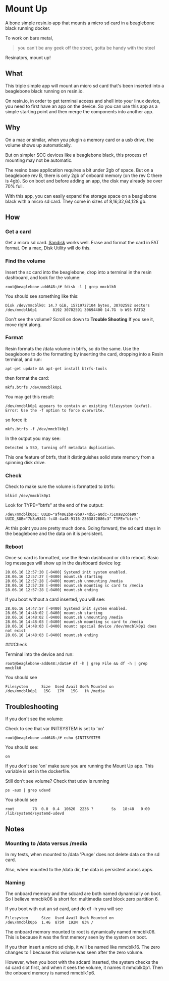 # Mount Up

A bone simple resin.io app that mounts a micro sd card in a beaglebone black running docker.

To work on bare metal,

>you can't be any geek off the street, gotta be handy with the steel

Resinators, mount up!

## What

This triple simple app will mount an micro sd card that's been inserted into a beaglebone black running on resin.io.  

On resin.io, in order to get terminal access and shell into your linux device, you need to first have an app on the device.  So you can use this app as a simple starting point and then merge the components into another app.   


## Why

On a mac or similar, when you plugin a memory card or a usb drive, the volume shows up automatically.

But on simpler SOC devices like a beaglebone black, this process of mounting may not be automatic.

The resino base application requires a bit under 2gb of space.  But on a beaglebone rev B, there is only 2gb of onboard memory (on the rev C there is 4gb).  So on boot and before adding an app, the disk may already be over 70% full.

With this app, you can easily expand the storage space on a beaglebone black with a micro sd card.  They come in sizes of 8,16,32,64,128 gb.


 
## How 

### Get a card 

Get a micro sd card. [Sandisk](https://www.amazon.com/dp/B010Q57T02/) works well.  Erase and format the card in FAT format.   On a mac, Disk Utility will do this. 

### Find the volume

Insert the sc card into the beaglebone, drop into a terminal in the resin dashboard, and look for the volume:

```
root@beaglebone-add648:/# fdisk -l | grep mmcblk0  
```

You should see something like this:

```                                                                               
Disk /dev/mmcblk0: 14.7 GiB, 15719727104 bytes, 30702592 sectors                                                                  
/dev/mmcblk0p1       8192 30702591 30694400 14.7G  b W95 FAT32
```

Don't see the volume? Scroll on down to **Trouble Shooting** If you see it, move right along.



### Format

Resin formats the /data volume in btrfs, so do the same.  Use the beaglebone to do the formatting by inserting the card, dropping into a Resin terminal, and run:

```
apt-get update && apt-get install btrfs-tools
```

then format the card:

```
mkfs.btrfs /dev/mmcblk0p1
```

You may get this result:

```
/dev/mmcblk0p1 appears to contain an existing filesystem (exfat).
Error: Use the -f option to force overwrite.
```

so force it:

```
mkfs.btrfs -f /dev/mmcblk0p1
```

In the output you may see:

```
Detected a SSD, turning off metadata duplication.
```

This one feature of btrfs, that it distinguishes solid state memory from a spinning disk drive.

### Check

Check to make sure the volume is formatted to btrfs:

```
blkid /dev/mmcblk0p1
```


Look for TYPE="btrfs" at the end of the output:

```
/dev/mmcblk0p1: UUID="af4061b8-9b97-4d55-a0dc-7510a82cde99" UUID_SUB="7b8a9341-fc48-4a48-9116-23638f2086c3" TYPE="btrfs"
```

At this point you are pretty much done.  Going forward, the sd card stays in the beaglebone and the data on it is persistent.  

### Reboot

Once sc card is formatted, use the Resin dashboard or cli to reboot.  Basic log messages will show up in the dashboard device log:

```
28.06.16 12:57:20 [-0400] Systemd init system enabled.
28.06.16 12:57:27 [-0400] mount.sh starting
28.06.16 12:57:28 [-0400] mount.sh unmounting /media
28.06.16 12:57:28 [-0400] mount.sh mounting sc card to /media
28.06.16 12:57:28 [-0400] mount.sh ending
```

If you boot without a card inserted, you will see:

```
28.06.16 14:47:57 [-0400] Systemd init system enabled.
28.06.16 14:48:02 [-0400] mount.sh starting
28.06.16 14:48:02 [-0400] mount.sh unmounting /media
28.06.16 14:48:03 [-0400] mount.sh mounting sc card to /media
28.06.16 14:48:03 [-0400] mount: special device /dev/mmcblk0p1 does not exist
28.06.16 14:48:03 [-0400] mount.sh ending
```  


###Check 

Terminal into the device and run:

```
root@beaglebone-add648:/data# df -h | grep File && df -h | grep mmcblk0                                                                                                                                                
```

You should see

```
Filesystem      Size  Used Avail Use% Mounted on                                                                                  
/dev/mmcblk0p1   15G   17M   15G   1% /media  
```

## Troubleshooting

If you don't see the volume:

Check to see that var INITSYSTEM is set to 'on'

```
root@beaglebone-add648:/# echo $INITSYSTEM     
```

You should see:

```                                     
on
```

If you don't see 'on' make sure you are running the Mount Up app.  This variable is set in the dockerfile.

Still don't see volume? Check that udev is running

```
ps -aux | grep udevd
```

You should see

```
root        78  0.0  0.4  10620  2236 ?        Ss   18:48   0:00 /lib/systemd/systemd-udevd   
```


## Notes

### Mounting to /data versus /media

In my tests, when mounted to /data 'Purge' does not delete data on the sd card.

Also, when mounted to the /data dir, the data is persistent across apps.  



### Naming

The onboard memory and the sdcard are both named dynamically on boot.  So I believe mmcblk06 is short for: multimedia card block zero partition 6.  

If you boot with out an sd card, and do df -h you will see 

```
Filesystem      Size  Used Avail Use% Mounted on                                                                                  
/dev/mmcblk0p6  1.4G  875M  192M  83% / 
```

The onboard memory mounted to root is dynamically named mmcblk06.  This is because it was the first memory seen by the system on boot.


If you then insert a micro sd chip, it will be named like
mmcblk16.  The zero changes to 1 because this volume was seen after the zero volume.

However, when you boot with the sdcard inserted, the system checks the sd card slot first, and when it sees the volume, it names it mmcblk0p1.  Then the onboard memory is named mmcblk1p6.